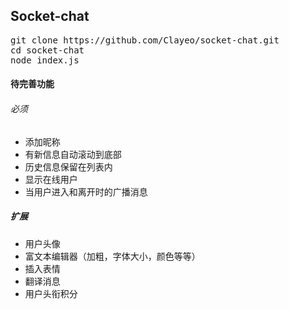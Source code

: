 Socket-chat
----

<pre>
git clone https://github.com/Clayeo/socket-chat.git
cd socket-chat
node index.js
</pre>

#### 待完善功能
###### 必须
- 添加昵称
- 有新信息自动滚动到底部
- 历史信息保留在列表内
- 显示在线用户
- 当用户进入和离开时的广播消息
##### 扩展
- 用户头像
- 富文本编辑器（加粗，字体大小，颜色等等）
- 插入表情
- 翻译消息
- 用户头衔积分
